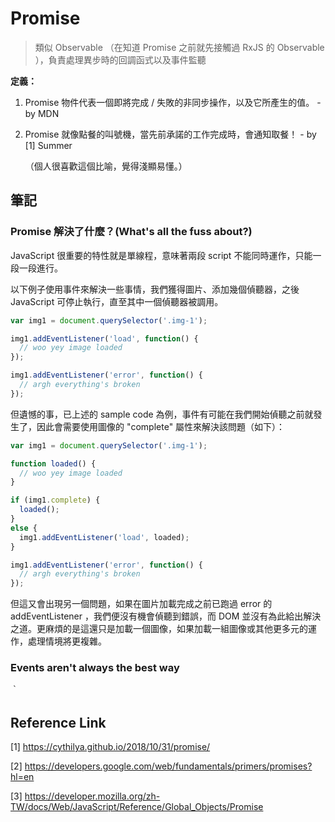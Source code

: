 # Promise

> 類似 Observable （在知道 Promise 之前就先接觸過 RxJS 的 Observable ），負責處理異步時的回調函式以及事件監聽

**定義：**

1. Promise 物件代表一個即將完成 / 失敗的非同步操作，以及它所產生的值。 - by MDN

2. Promise 就像點餐的叫號機，當先前承諾的工作完成時，會通知取餐！ - by [1] Summer

   （個人很喜歡這個比喻，覺得淺顯易懂。）



## 筆記

### Promise 解決了什麼？(What's all the fuss about?)

JavaScript 很重要的特性就是單線程，意味著兩段 script 不能同時運作，只能一段一段進行。

以下例子使用事件來解決一些事情，我們獲得圖片、添加幾個偵聽器，之後 JavaScript 可停止執行，直至其中一個偵聽器被調用。

```javascript
var img1 = document.querySelector('.img-1');

img1.addEventListener('load', function() {
  // woo yey image loaded
});

img1.addEventListener('error', function() {
  // argh everything's broken
});
```



但遺憾的事，已上述的 sample code 為例，事件有可能在我們開始偵聽之前就發生了，因此會需要使用圖像的 "complete" 屬性來解決該問題（如下）：

```javascript
var img1 = document.querySelector('.img-1');

function loaded() {
  // woo yey image loaded
}

if (img1.complete) {
  loaded();
}
else {
  img1.addEventListener('load', loaded);
}

img1.addEventListener('error', function() {
  // argh everything's broken
});
```



但這又會出現另一個問題，如果在圖片加載完成之前已跑過 error 的 addEventListener ，我們便沒有機會偵聽到錯誤，而 DOM 並沒有為此給出解決之道。更麻煩的是這還只是加載一個圖像，如果加載一組圖像或其他更多元的運作，處理情境將更複雜。



### Events aren't always the best way

｀











## Reference Link

[1] https://cythilya.github.io/2018/10/31/promise/

[2] https://developers.google.com/web/fundamentals/primers/promises?hl=en

[3] https://developer.mozilla.org/zh-TW/docs/Web/JavaScript/Reference/Global_Objects/Promise